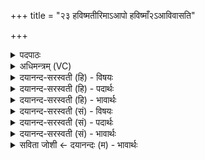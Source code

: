 +++
title = "२३ हविष्मतीरिमाऽआपो हविष्माँ२ऽआविवासति"

+++
<details><summary>पदपाठः</summary>

ह॒विष्म॑तीः। इ॒माः। आपः॑। ह॒विष्मा॑न्। आ। वि॒वा॒स॒ति॒। ह॒विष्मा॑न्। दे॒वः। अ॒ध्व॒रः। ह॒विष्मा॑न्। अ॒स्तु॒। सूर्यः॑। २३।
</details>

<details><summary>अधिमन्त्रम् (VC)</summary>

- अब्यज्ञसूर्या देवताः
- दीर्घतमा ऋषिः
- निचृद् आर्षी अनुष्टुप्
- गान्धारः
</details>

<details><summary>दयानन्द-सरस्वती (हि) - विषयः</summary>

फिर परस्पर मिल कर राजा और प्रजा किससे क्या-क्या करें, इस विषय का उपदेश अगले मन्त्र में किया है ॥
</details>

<details><summary>दयानन्द-सरस्वती (हि) - पदार्थः</summary>

पदार्थान्वयभाषाः -  हे विद्वान् लोगो ! तुम उन कामों को किया करो कि जिनसे (इमाः) ये (आपः) जल (हविष्मतीः) अच्छे-अच्छे दान और आदान क्रिया शुद्धि और सुख देनेवाले हों अर्थात् जिन से नाना प्रकार का उपकार दिया लिया जाय (हविष्मान्) पवन उपकार अनुपकार को (आ) अच्छे प्रकार (विवासति) प्राप्त होता है (देवः) सुख का देनेवाला (अध्वरः) यज्ञ भी (हविष्मान्) परमानन्दप्रद (सूर्य्यः) तथा सूर्यलोक भी (हविष्मान्) सुगन्धादियुक्त होके (अस्तु) हो ॥२३॥
</details>

<details><summary>दयानन्द-सरस्वती (हि) - भावार्थः</summary>

भावार्थभाषाः -  इस मन्त्र में वाचकलुप्तोपमालङ्कार है। जिस वायु जल के संयोग से अनेक सुख सिद्ध किये जाते हैं, जिनसे देश-देशान्तरों में जाने से उत्तम वस्तुओं का पहुँचाना होता है, उन अग्नि जल आदि पदार्थों से उक्त काम को क्रियाओं में चतुर पुरुष ही कर सकता है और जो नाना प्रकार की कारीगरी आदि अनेक क्रियाओं का प्रकाश करनेवाला है, वही यज्ञ वर्षा आदि उत्तम-उत्तम सुख का करनेवाला होता है ॥२३॥
</details>

<details><summary>दयानन्द-सरस्वती (सं) - विषयः</summary>

पुनरन्योन्यं मिलित्वा राजप्रजे केन किं किं कुर्यातामित्याह ॥
</details>

<details><summary>दयानन्द-सरस्वती (सं) - पदार्थः</summary>

पदार्थान्वयभाषाः -  हे विद्वांसः ! यथेमा आपो हविष्मतीर्हविष्मत्यः स्युरयं वायुर्हविष्मानेवाविवासति सर्वान् परिचरति, देवोऽध्वरो हविष्मान् स्यात्, सूर्यो हविष्मान् अस्तु भवेत्, तथा भवन्तो यज्ञेनैतान् शुद्धान् कुर्वन्तु ॥२३॥
</details>

<details><summary>दयानन्द-सरस्वती (सं) - भावार्थः</summary>

भावार्थभाषाः -  अत्र वाचकलुप्तोपमालङ्कारः। येन वायुजलसंयोगेनानेकानि सुखानि साध्यन्ते, यैर्विविधदेशदेशान्तरगमनेन वस्तुप्रापणं भवति। तैरेतत् कर्म क्रियाविचक्षण एव कर्त्तुं शक्नोति, यो विविधक्रियाप्रकाशकोऽस्ति, स यज्ञो वृष्ट्यादिसुखकरो भवति ॥२३॥
</details>

<details><summary>सविता जोशी ← दयानन्दः (म) - भावार्थः</summary>

भावार्थभाषाः -  या मंत्रात वाचकलुप्तोपमालंकार आहे. ज्या वायू व जल यांच्या संयोगाने अनेक प्रकारचे सुख प्राप्त होते व ज्यांच्यायोगे देशोदेशी प्रवास करता येतो व उत्तम पदार्थ इकडे तिकडे पाठविता येतात. त्या अग्नी व जल इत्यादी पदार्थांनी चतुर पुरुष कार्य संपन्न करतात. अशा प्रकारे विविध प्रकारचे कलाकौशल्य प्रकट करणारा यज्ञही वृष्टी इत्यादी सुख देणारा असतो.
</details>